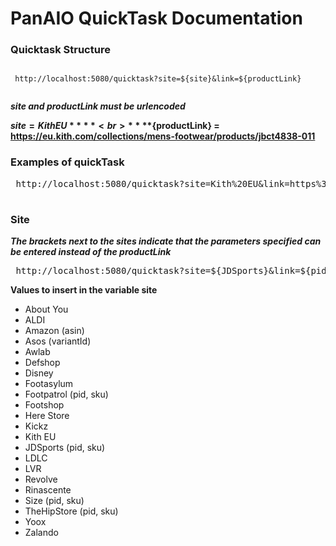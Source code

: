 # PanAIO QuickTask Documentation

### Quicktask Structure

<pre><code>
 http://localhost:5080/quicktask?site=${site}&link=${productLink}
 
</code></pre>


***site and productLink must be urlencoded***

 
****${site} = Kith EU**** <br>
****${productLink} = https://eu.kith.com/collections/mens-footwear/products/jbct4838-011**** <br>


### Examples of quickTask
<pre> http://localhost:5080/quicktask?site=Kith%20EU&link=https%3A%2F%2Feu.kith.com%2Fcollections%2Fmens-footwear%2Fproducts%2Fjbct4838-011 </pre>

#
### Site
***The brackets next to the sites indicate that the parameters specified can be entered instead of the productLink***
 <pre> http://localhost:5080/quicktask?site=${JDSports}&link=${pid} </pre>
 
 **Values to insert in the variable site**
  * About You
  * ALDI
  * Amazon (asin)
  * Asos (variantId)
  * Awlab
  * Defshop
  * Disney
  * Footasylum
  * Footpatrol (pid, sku)
  * Footshop
  * Here Store
  * Kickz
  * Kith EU
  * JDSports (pid, sku)
  * LDLC
  * LVR
  * Revolve
  * Rinascente
  * Size (pid, sku)
  * TheHipStore (pid, sku)
  * Yoox
  * Zalando


